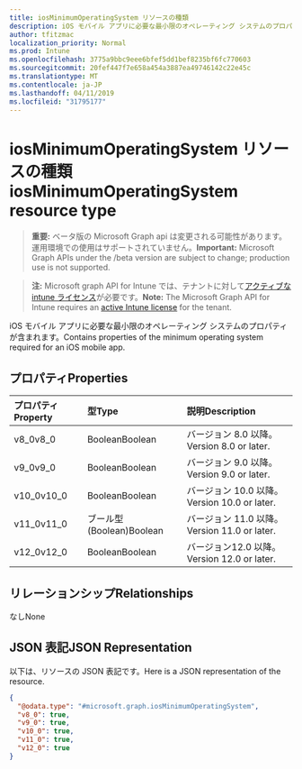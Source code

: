 ```yaml
---
title: iosMinimumOperatingSystem リソースの種類
description: iOS モバイル アプリに必要な最小限のオペレーティング システムのプロパティが含まれます。
author: tfitzmac
localization_priority: Normal
ms.prod: Intune
ms.openlocfilehash: 3775a9bbc9eee6bfef5dd1bef8235bf6fc770603
ms.sourcegitcommit: 20fef447f7e658a454a3887ea49746142c22e45c
ms.translationtype: MT
ms.contentlocale: ja-JP
ms.lasthandoff: 04/11/2019
ms.locfileid: "31795177"
---
```

# <a name="iosminimumoperatingsystem-resource-type"></a><span data-ttu-id="36c54-103">iosMinimumOperatingSystem リソースの種類</span><span class="sxs-lookup"><span data-stu-id="36c54-103">iosMinimumOperatingSystem resource type</span></span>

> <span data-ttu-id="36c54-104">**重要:** ベータ版の Microsoft Graph api は変更される可能性があります。運用環境での使用はサポートされていません。</span><span class="sxs-lookup"><span data-stu-id="36c54-104">**Important:** Microsoft Graph APIs under the /beta version are subject to change; production use is not supported.</span></span>

> <span data-ttu-id="36c54-105">**注:** Microsoft graph API for Intune では、テナントに対して[アクティブな intune ライセンス](https://go.microsoft.com/fwlink/?linkid=839381)が必要です。</span><span class="sxs-lookup"><span data-stu-id="36c54-105">**Note:** The Microsoft Graph API for Intune requires an [active Intune license](https://go.microsoft.com/fwlink/?linkid=839381) for the tenant.</span></span>

<span data-ttu-id="36c54-106">iOS モバイル アプリに必要な最小限のオペレーティング システムのプロパティが含まれます。</span><span class="sxs-lookup"><span data-stu-id="36c54-106">Contains properties of the minimum operating system required for an iOS mobile app.</span></span>

## <a name="properties"></a><span data-ttu-id="36c54-107">プロパティ</span><span class="sxs-lookup"><span data-stu-id="36c54-107">Properties</span></span>
|<span data-ttu-id="36c54-108">プロパティ</span><span class="sxs-lookup"><span data-stu-id="36c54-108">Property</span></span>|<span data-ttu-id="36c54-109">型</span><span class="sxs-lookup"><span data-stu-id="36c54-109">Type</span></span>|<span data-ttu-id="36c54-110">説明</span><span class="sxs-lookup"><span data-stu-id="36c54-110">Description</span></span>|
|:---|:---|:---|
|<span data-ttu-id="36c54-111">v8_0</span><span class="sxs-lookup"><span data-stu-id="36c54-111">v8_0</span></span>|<span data-ttu-id="36c54-112">Boolean</span><span class="sxs-lookup"><span data-stu-id="36c54-112">Boolean</span></span>|<span data-ttu-id="36c54-113">バージョン 8.0 以降。</span><span class="sxs-lookup"><span data-stu-id="36c54-113">Version 8.0 or later.</span></span>|
|<span data-ttu-id="36c54-114">v9_0</span><span class="sxs-lookup"><span data-stu-id="36c54-114">v9_0</span></span>|<span data-ttu-id="36c54-115">Boolean</span><span class="sxs-lookup"><span data-stu-id="36c54-115">Boolean</span></span>|<span data-ttu-id="36c54-116">バージョン 9.0 以降。</span><span class="sxs-lookup"><span data-stu-id="36c54-116">Version 9.0 or later.</span></span>|
|<span data-ttu-id="36c54-117">v10_0</span><span class="sxs-lookup"><span data-stu-id="36c54-117">v10_0</span></span>|<span data-ttu-id="36c54-118">Boolean</span><span class="sxs-lookup"><span data-stu-id="36c54-118">Boolean</span></span>|<span data-ttu-id="36c54-119">バージョン 10.0 以降。</span><span class="sxs-lookup"><span data-stu-id="36c54-119">Version 10.0 or later.</span></span>|
|<span data-ttu-id="36c54-120">v11_0</span><span class="sxs-lookup"><span data-stu-id="36c54-120">v11_0</span></span>|<span data-ttu-id="36c54-121">ブール型 (Boolean)</span><span class="sxs-lookup"><span data-stu-id="36c54-121">Boolean</span></span>|<span data-ttu-id="36c54-122">バージョン 11.0 以降。</span><span class="sxs-lookup"><span data-stu-id="36c54-122">Version 11.0 or later.</span></span>|
|<span data-ttu-id="36c54-123">v12_0</span><span class="sxs-lookup"><span data-stu-id="36c54-123">v12_0</span></span>|<span data-ttu-id="36c54-124">Boolean</span><span class="sxs-lookup"><span data-stu-id="36c54-124">Boolean</span></span>|<span data-ttu-id="36c54-125">バージョン12.0 以降。</span><span class="sxs-lookup"><span data-stu-id="36c54-125">Version 12.0 or later.</span></span>|

## <a name="relationships"></a><span data-ttu-id="36c54-126">リレーションシップ</span><span class="sxs-lookup"><span data-stu-id="36c54-126">Relationships</span></span>
<span data-ttu-id="36c54-127">なし</span><span class="sxs-lookup"><span data-stu-id="36c54-127">None</span></span>

## <a name="json-representation"></a><span data-ttu-id="36c54-128">JSON 表記</span><span class="sxs-lookup"><span data-stu-id="36c54-128">JSON Representation</span></span>
<span data-ttu-id="36c54-129">以下は、リソースの JSON 表記です。</span><span class="sxs-lookup"><span data-stu-id="36c54-129">Here is a JSON representation of the resource.</span></span>
<!-- {
  "blockType": "resource",
  "@odata.type": "microsoft.graph.iosMinimumOperatingSystem"
}
-->
``` json
{
  "@odata.type": "#microsoft.graph.iosMinimumOperatingSystem",
  "v8_0": true,
  "v9_0": true,
  "v10_0": true,
  "v11_0": true,
  "v12_0": true
}
```





